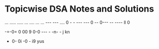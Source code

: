 
# Topicwise DSA Notes and Solutions 
...
.....   ..... ... .... ... ... ---
---   .... 0 - - --- --- 0 -- 0---   -- ---- ll 0

-=-0= 0 00 9 
0-0 --- - -n- - j kn
- 0- 0i -0 - i9 yus
